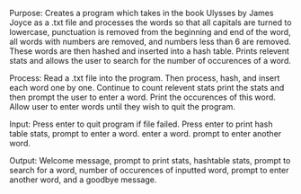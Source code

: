 Purpose: Creates a program which takes in the book Ulysses by
James Joyce as a .txt file and processes the words so that all
capitals are turned to lowercase, punctuation is removed from
the beginning and end of the word, all words with numbers are
removed, and numbers less than 6 are removed. These words are then
hashed and inserted into a hash table. Prints relevent stats and
allows the user to search for the number of occurences of a word.

Process: Read a .txt file into the program. Then process, hash, and
insert each word one by one. Continue to count relevent stats
print the stats and then prompt the user to
enter a word. Print the occurences of this word. Allow user to enter
words until they wish to quit the program.

Input: Press enter to quit program if file failed. Press enter
to print hash table stats, prompt to enter a word. enter a word.
prompt to enter another word.

Output: Welcome message, prompt to print stats, hashtable stats,
prompt to search for a word, number of occurences of inputted word,
prompt to enter another word, and a goodbye message.
